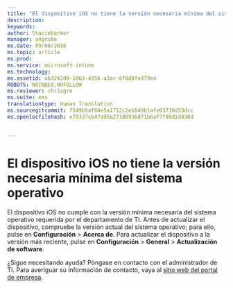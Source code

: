 ```yaml
---
title: "El dispositivo iOS no tiene la versión necesaria mínima del sistema operativo | Microsoft Intune"
description: 
keywords: 
author: Staciebarker
manager: angrobe
ms.date: 09/08/2016
ms.topic: article
ms.prod: 
ms.service: microsoft-intune
ms.technology: 
ms.assetid: ab3242d9-1063-4356-a3ac-6f0d8fe379e4
ROBOTS: NOINDEX,NOFOLLOW
ms.reviewer: chrisgre
ms.suite: ems
translationtype: Human Translation
ms.sourcegitcommit: 7549b5af84e5a1712c2e1649b1afe03718d53dcc
ms.openlocfilehash: e79337cb47a95b2718093b871b6af7f90d2d430d


---
```



# El dispositivo iOS no tiene la versión necesaria mínima del sistema operativo

El dispositivo iOS no cumple con la versión mínima necesaria del sistema operativo requerida por el departamento de TI.  Antes de actualizar el dispositivo, compruebe la versión actual del sistema operativo; para ello, pulse en **Configuración** &gt; **Acerca de**. Para actualizar el dispositivo a la versión más reciente, pulse en **Configuración** &gt; **General** &gt; **Actualización de software**.

¿Sigue necesitando ayuda? Póngase en contacto con el administrador de TI. Para averiguar su información de contacto, vaya al [sitio web del portal de empresa](http://portal.manage.microsoft.com).





<!--HONumber=Sep16_HO2-->


